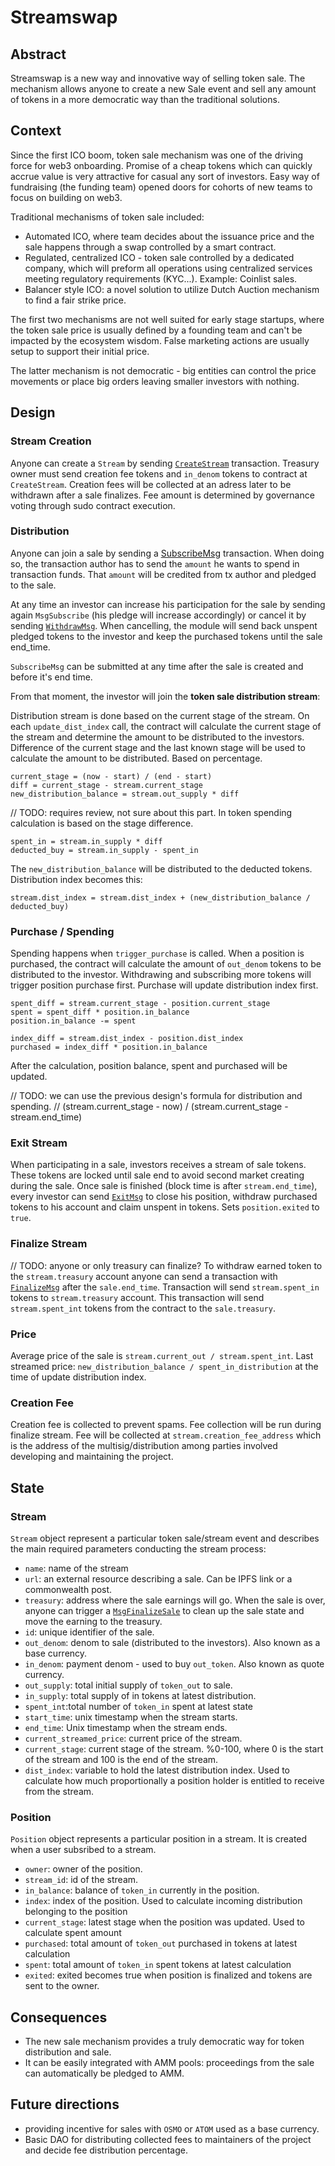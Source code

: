 # Streamswap

## Abstract

Streamswap is a new way and innovative way of selling token sale.
The mechanism allows anyone to create a new Sale event and sell any
amount of tokens in a more democratic way than the traditional solutions.

## Context

Since the first ICO boom, token sale mechanism was one of the driving
force for web3 onboarding.
Promise of a cheap tokens which can quickly accrue value is very attractive
for casual any sort of investors. Easy way of fundraising (the funding team)
opened doors for cohorts of new teams to focus on building on web3.

Traditional mechanisms of token sale included:

- Automated ICO, where team decides about the issuance price and the sale
  happens through a swap controlled by a smart contract.
- Regulated, centralized ICO - token sale controlled by a dedicated company,
  which will preform all operations using centralized services meeting
  regulatory requirements (KYC...). Example: Coinlist sales.
- Balancer style ICO: a novel solution to utilize Dutch Auction mechanism to
  find a fair strike price.

The first two mechanisms are not well suited for early stage startups, where
the token sale price is usually defined by a founding team and can't be
impacted by the ecosystem wisdom. False marketing actions are usually setup
to support their initial price.

The latter mechanism is not democratic - big entities can control the
price movements or place big orders leaving smaller investors with nothing.

## Design

### Stream Creation

Anyone can create a `Stream` by sending [`CreateStream`](https://github.com/osmosis-labs/osmosis/blob/robert%2Fstreamswap-spec/proto/osmosis/streamswap/v1/tx.proto#L21) transaction.
Treasury owner must send creation fee tokens and `in_denom` tokens to contract at `CreateStream`.
Creation fees will be collected at an adress later to be withdrawn after a sale finalizes.
Fee amount is determined by governance voting through sudo contract execution.

### Distribution

Anyone can join a sale by sending a [SubscribeMsg](https://github.com/osmosis-labs/osmosis/blob/main/proto/osmosis/streamswap/v1/tx.proto#L13) transaction.
When doing so, the transaction author has to send the `amount` he wants to spend in transaction funds.
That `amount` will be credited from tx author and pledged to the sale.

At any time an investor can increase his participation for the sale by sending again `MsgSubscribe`
(his pledge will increase accordingly) or cancel it by sending
[`WithdrawMsg`](https://github.com/osmosis-labs/osmosis/blob/main/proto/osmosis/streamswap/v1/tx.proto#32).
When cancelling, the module will send back unspent pledged tokens to the investor
and keep the purchased tokens until the sale end_time.

`SubscribeMsg` can be submitted at any time after the sale is created and before it's end time.

From that moment, the investor will join the **token sale distribution stream**:

Distribution stream is done based on the current stage of the stream.
On each `update_dist_index` call, the contract will calculate the current stage of the stream and determine the amount to be distributed to the investors.
Difference of the current stage and the last known stage will be used to calculate the amount to be distributed. Based on percentage.

```
current_stage = (now - start) / (end - start)
diff = current_stage - stream.current_stage
new_distribution_balance = stream.out_supply * diff
```

// TODO: requires review, not sure about this part.
In token spending calculation is based on the stage difference.

```
spent_in = stream.in_supply * diff
deducted_buy = stream.in_supply - spent_in
```

The `new_distribution_balance` will be distributed to the deducted tokens.
Distribution index becomes this:
```
stream.dist_index = stream.dist_index + (new_distribution_balance / deducted_buy)
```

### Purchase / Spending

Spending happens when `trigger_purchase` is called.
When a position is purchased, the contract will calculate the amount of `out_denom` tokens to be distributed to the investor.
Withdrawing and subscribing more tokens will trigger position purchase first.
Purchase will update distribution index first.

```
spent_diff = stream.current_stage - position.current_stage
spent = spent_diff * position.in_balance
position.in_balance -= spent

index_diff = stream.dist_index - position.dist_index
purchased = index_diff * position.in_balance
```

After the calculation, position balance, spent and purchased will be updated.

// TODO: we can use the previous design's formula for distribution and spending.
// (stream.current_stage - now) / (stream.current_stage - stream.end_time)

### Exit Stream

When participating in a sale, investors receives a stream of sale tokens.
These tokens are locked until sale end to avoid second market creating during
the sale. Once sale is finished (block time is after `stream.end_time`), every
investor can send [`ExitMsg`](https://github.com/osmosis-labs/osmosis/blob/main/proto/osmosis/streamswap/v1/tx.proto#L37)
to close his position, withdraw purchased tokens to his account and claim unspent in tokens.
Sets `position.exited` to `true`.

### Finalize Stream

// TODO: anyone or only treasury can finalize?
To withdraw earned token to the `stream.treasury` account anyone can send a
transaction with [`FinalizeMsg`](https://github.com/osmosis-labs/osmosis/blob/main/proto/osmosis/streamswap/v1/tx.proto#L42) after the `sale.end_time`.
Transaction will send `stream.spent_in` tokens to `stream.treasury` account.
This transaction will send `stream.spent_int` tokens from the contract
to the `sale.treasury`.

### Price

Average price of the sale is `stream.current_out / stream.spent_int`.
Last streamed price: `new_distribution_balance / spent_in_distribution` at the time of update distribution index.

### Creation Fee

Creation fee is collected to prevent spams. Fee collection will be run during finalize stream.
Fee will be collected at `stream.creation_fee_address` which is the address of the multisig/distribution among parties
involved developing and maintaining the project.

## State

### Stream

`Stream` object represent a particular token sale/stream event and describes the main
required parameters conducting the stream process:
- `name`: name of the stream
- `url`: an external resource describing a sale. Can be IPFS link or a
  commonwealth post.
- `treasury`: address where the sale earnings will go. When the sale is over,
  anyone can trigger a [`MsgFinalizeSale`](https://github.com/osmosis-labs/osmosis/blob/main/proto/osmosis/streamswap/v1/tx.proto#L42)
  to clean up the sale state and move the earning to the treasury.
- `id`: unique identifier of the sale.
- `out_denom`: denom to sale (distributed to the investors).
  Also known as a base currency.
- `in_denom`: payment denom - used to buy `out_token`.
  Also known as quote currency.
- `out_supply`: total initial supply of `token_out` to sale.
- `in_supply`: total supply of in tokens at latest distribution.
- `spent_int`:total number of `token_in` spent at latest state
- `start_time`: unix timestamp when the stream starts.
- `end_time`: Unix timestamp when the stream ends.
- `current_streamed_price`: current price of the stream.
- `current_stage`: current stage of the stream. %0-100, where 0 is the start
  of the stream and 100 is the end of the stream.
- `dist_index`: variable to hold the latest distribution index. Used to calculate how much proportionally
  a position holder is entitled to receive from the stream.

### Position

`Position` object represents a particular position in a stream. It is created
when a user subsribed to a stream.
- `owner`: owner of the position.
- `stream_id`: id of the stream.
- `in_balance`: balance of `token_in` currently in the position.
- `index`: index of the position. Used to calculate incoming distribution belonging to the position
- `current_stage`: latest stage when the position was updated. Used to calculate spent amount
- `purchased`: total amount of `token_out` purchased in tokens at latest calculation
- `spent`: total amount of `token_in` spent tokens at latest calculation
- `exited`: exited becomes true when position is finalized and tokens are sent to the owner.

## Consequences

- The new sale mechanism provides a truly democratic way for token distribution and sale.
- It can be easily integrated with AMM pools: proceedings from the sale can
  automatically be pledged to AMM.

## Future directions

- providing incentive for sales with `OSMO` or `ATOM` used as a base currency.
- Basic DAO for distributing collected fees to maintainers of the project and decide fee distribution percentage.
